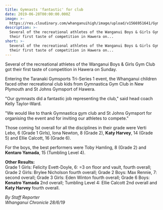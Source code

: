```yaml
---
title: Gymnasts 'fantastic' for club
date: 2019-06-28T00:00:00.000Z
image: >-
  https://res.cloudinary.com/whanganuihigh/image/upload/v1566951641/Gym-Katy-_-Kentaro.jpg
description: >-
  Several of the recreational athletes of the Wanganui Boys & Girls Gym Club got
  their first taste of competition in Hawera on...
short: >-
  Several of the recreational athletes of the Wanganui Boys & Girls Gym Club got
  their first taste of competition in Hawera on...
---
```

Several of the recreational athletes of the Wanganui Boys &amp; Girls Gym Club got their first taste of competition in Hawera on Sunday.</p>
<p>Entering the Taranaki Gymsports Tri-Series 1 event, the Whanganui children faced other recreational club kids from Gymnastica Gym Club in New Plymouth and St Johns Gymsport of Hawera.</p>
<p>"Our gymnasts did a fantastic job representing the club," said head coach Kelly Taylor-Ward.</p>
<p>"We would like to thank Gymnastica gym club and St Johns Gymsport for organising the event and for inviting our athletes to compete."</p>
<p>Those coming 1st overall for all the disciplines in their grade were Verti Lebo, 6 (Grade 1 Girls), Iona Newton, 8 (Grade 2), <strong>Katy Harvey</strong>, 14 (Grade 5) and Ellie Calcott, 16 (Grade 6).</p>
<p>For the boys, the best performers were Toby Hamling, 8 (Grade 2) and <strong>Kentaro Yamada</strong>, 15 (Tumbling Level 4).</p>
<p><strong>Other Results:</strong><br />Grade 1 Girls: Felicity Evett-Doyle, 6: =3 on floor and vault, fourth overall; Grade 2 Girls: Brylee Nicholson fourth overall; Grade 2 Boys: Max Rennie, 7: second overall; Grade 3 Girls: Eden Winton fourth overall; Grade 6 Boys: <strong>Kenatro Yamada</strong> 2nd overall; Tumbling Level 4: Ellie Calcott 2nd overall and <strong>Katy Harvey</strong> fourth overall.</p>
<p><em>By Staff Reporter</em><br /><em>Whanganui Chronicle 28/6/19</em></p>
